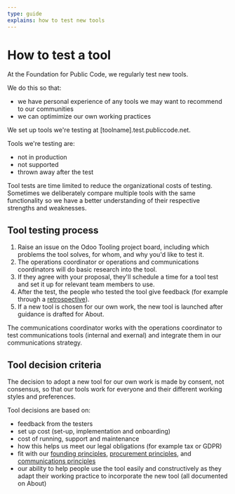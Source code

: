 ```yaml
---
type: guide
explains: how to test new tools
---
```


# How to test a tool

At the Foundation for Public Code, we regularly test new tools.

We do this so that:

* we have personal experience of any tools we may want to recommend to our communities
* we can optimimize our own working practices

We set up tools we're testing at [toolname].test.publiccode.net.

Tools we're testing are:

* not in production
* not supported
* thrown away after the test

Tool tests are time limited to reduce the organizational costs of testing. Sometimes we deliberately compare multiple tools with the same functionality so we have a better understanding of their respective strengths and weaknesses.

## Tool testing process

1. Raise an issue on the Odoo Tooling project board, including which problems the tool solves, for whom, and why you'd like to test it.
2. The operations coordinator or operations and communications coordinators will do basic research into the tool.
3. If they agree with your proposal, they'll schedule a time for a tool test and set it up for relevant team members to use.
4. After the test, the people who tested the tool give feedback (for example through a [retrospective](../staff-meetings/retrospective.html)).
5. If a new tool is chosen for our own work, the new tool is launched after guidance is drafted for About.

The communications coordinator works with the operations coordinator to test communications tools (internal and exernal) and integrate them in our communications strategy.

## Tool decision criteria

The decision to adopt a new tool for our own work is made by consent, not consensus, so that our tools work for everyone and their different working styles and preferences.

Tool decisions are based on:

* feedback from the testers
* set up cost (set-up, implementation and onboarding)
* cost of running, support and maintenance
* how this helps us meet our legal obligations (for example tax or GDPR)
* fit with our [founding principles](../../organization/mission.md), [procurement principles](../procurement/principles.md), and [communications principles](../communication/communication-principles.md)
* our ability to help people use the tool easily and constructively as they adapt their working practice to incorporate the new tool (all documented on About)
